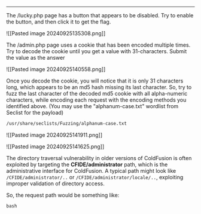 ___
The /lucky.php page has a button that appears to be disabled. Try to enable the button, and then click it to get the flag.

![[Pasted image 20240925135308.png]]

The /admin.php page uses a cookie that has been encoded multiple times. Try to decode the cookie until you get a value with 31-characters. Submit the value as the answer

![[Pasted image 20240925140558.png]]

Once you decode the cookie, you will notice that it is only 31 characters long, which appears to be an md5 hash missing its last character. So, try to fuzz the last character of the decoded md5 cookie with all alpha-numeric characters, while encoding each request with the encoding methods you identified above. (You may use the "alphanum-case.txt" wordlist from Seclist for the payload)

```bash
/usr/share/seclists/Fuzzing/alphanum-case.txt
```

![[Pasted image 20240925141911.png]]

![[Pasted image 20240925141625.png]]



The directory traversal vulnerability in older versions of ColdFusion is often exploited by targeting the **CFIDE/administrator** path, which is the administrative interface for ColdFusion. A typical path might look like `/CFIDE/administrator/..` or `/CFIDE/administrator/locale/..`, exploiting improper validation of directory access.

So, the request path would be something like:

```
bash
```
